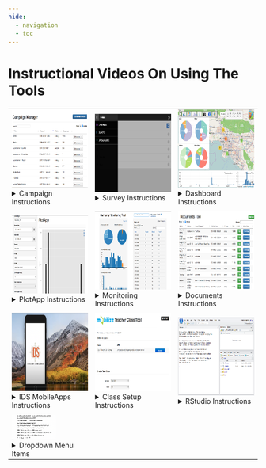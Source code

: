 ```yaml
---
hide:
  - navigation
  - toc
---
```


<style>
  .md-nav--primary .md-nav__link[for=__toc] ~ .md-nav {
    display: none;
  }
.md-sidebar {
    display: none;
}
</style>

# Instructional Videos On Using The Tools

<table>

<tbody>

<tr>

<td><img src = ../img/manager.png width="280" height="158"></img>
<details>
<summary>Campaign Instructions</summary>
<br>
<a href="https://www.youtube.com/watch?v=RLIOoLhakg8&t=4s">Sharing Camping Responses</a>
<br>
<a href="https://youtu.be/G2r96VAkliw">Managing Surveys</a>
<br>
<a href="https://youtu.be/N6dBQQC0hNQ">Export, Upload, Import</a>
</details></td>

<td><img src = ../img/survey.png width="280" height="158"></img>
<details>
<summary>Survey Instructions</summary>
<br>
<a href="https://youtu.be/98MQnD05aDM">Survey Taking</a>
</details></td>

<td><img src = ../img/dashboard.png width="280" height="158"></img>
<details>
<summary>Dashboard Instructions</summary>
<br>
<a href="https://www.youtube.com/watch?v=d0BDaHKOqOg">Navigating the Dashboard</a>
</details></td>

</tr>

<tr>

<td style="text-align: center;"><strong></strong></td>

<td style="text-align: center;"><strong></strong></td>

<td style="text-align: center;"><strong></strong></td>

</tr>

<tr>
<td><img src = ../img/plotapp.png width="280" height="158"></img>
<details>
<summary>PlotApp Instructions</summary>
<br>
<a href="https://youtu.be/Jks39Gxi6dA">PlotApp</a>
</details></td>

<td><img src = ../img/monitoring.png width="280" height="158"></img>
<details>
<summary>Monitoring Instructions</summary>
<br>
<a href="https://youtu.be/Xg9Fl9arETw">Student Campaign Monitoring Tool</a>
</details></td>

<td><img src = ../img/document.png width="280" height="158"></img>
<details>
<summary>Documents Instructions</summary>
<br>
<a href="">Documents</a>
</details></td>

</tr>

<tr>

<td style="text-align: center;"><strong></strong></td>

<td style="text-align: center;"><strong></strong></td>

<td style="text-align: center;"><strong></strong></td>

</tr>

<td><img src = ../img/MobileApps.png width="280" height="158"></img>
<details>
<summary>IDS MobileApps Instructions</summary>
<br>
<a href="https://youtu.be/GbR22R32mhU">How to Download & Use App</a>
</details></td>

<td><img src = ../img/classsetup.png width="280" height="158"></img>
<details>
<summary>Class Setup Instructions</summary>
<br>
<a href="https://youtu.be/zWZ8JrAoP4k">How to Create & Manage IDS Classes</a>
<br>
<a href="https://www.youtube.com/watch?v=dtWF291XwzE">Splitting 1 Column into 2 using Excel</a>
<br>
<a href="https://www.youtube.com/watch?v=0M2vG7NYHkQ">Class Setup Tool</a>
</details></td>

<td><img src = ../img/rstudio.png width="280" height="158"></img>
<details>
<summary>RStudio Instructions</summary>
<br>
<a href="https://youtu.be/vgh7C8U8Ekk">Accessing RStudio</a>
<br>
<a href="https://youtu.be/vgh7C8U8Ekk">Accessing RStudio</a>
<br>
<a href="https://youtu.be/UZnEj3k16s0">How To Login into RStudio</a>
<br>
<a href="https://youtu.be/WkxCfaol3pE">How To Navigate into Rstudio</a>
<br>
<a href="https://youtu.be/N6dBQQC0hNQ">Export, Upload, Import</a>
<br>
<a href="https://youtu.be/v3qPfE4ruQA">How To Access & Complete Lab 1A</a>
<br>
<a href="https://www.youtube.com/watch?v=N5KpS0MFk7Y">Decluttering Environment Pane</a>
<br>
<a href="https://www.youtube.com/channel/UC2z4JBS8Ql44YQYo41vRmrQ/videos">Unit 2 Lab Tutorial</a>
</details></td>

<tr>

<td style="text-align: center;"><strong></strong></td>

<td style="text-align: center;"><strong></strong></td>

<td style="text-align: center;"><strong></strong></td>

</tr>

<td><img src = ../img/dropdown.png width="89" height="50"></img>
<details>
<summary>Dropdown Menu Items</summary>
<br>
<a href="https://youtu.be/rKZa4MW1dHU">Accessing Curriculum</a>
<br>
<a href="https://www.youtube.com/watch?v=ZzXL3MXRSdY">Screenshot and History Tools</a>
</details></td>

</tbody>

</table>
